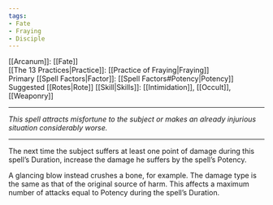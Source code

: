 ```yaml
---
tags:
- Fate
- Fraying
- Disciple
---
```


[[Arcanum]]: [[Fate]]\
[[The 13 Practices|Practice]]: [[Practice of Fraying|Fraying]]\
Primary [[Spell Factors|Factor]]: [[Spell Factors#Potency|Potency]]\
Suggested [[Rotes|Rote]] [[Skill|Skills]]: [[Intimidation]], [[Occult]], [[Weaponry]]

---

_This spell attracts misfortune to the subject or makes an already injurious situation considerably worse._

---

The next time the subject suffers at least one point of damage during this spell’s Duration, increase the damage he suffers by the spell’s Potency.

A glancing blow instead crushes a bone, for example. The damage type is the same as that of the original source of harm. This affects a maximum number of attacks equal to Potency during the spell’s Duration.